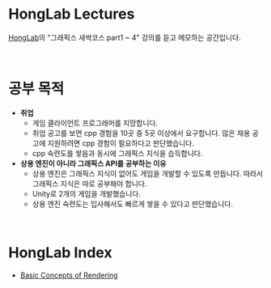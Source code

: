 # HongLab Lectures
[HongLab](https://honglab.co.kr/)의 "그래픽스 새싹코스 part1 ~ 4" 강의를 듣고 메모하는 공간입니다. </br>

<br>

# 공부 목적
- **취업**
   - 게임 클라이언트 프로그래머를 지망합니다.
   - 취업 공고를 보면 cpp 경험을 10곳 중 5곳 이상에서 요구합니다. 많은 채용 공고에 지원하려면 cpp 경험이 필요하다고 판단했습니다.
   - cpp 숙련도를 쌓음과 동시에 그래픽스 지식을 습득합니다.
- **상용 엔진이 아니라 그래픽스 API를 공부하는 이유**
   - 상용 엔진은 그래픽스 지식이 없어도 게임을 개발할 수 있도록 만듭니다. 따라서 그래픽스 지식은 따로 공부해야 합니다.
   - Unity로 2개의 게임을 개발했습니다.
   - 상용 엔진 숙련도는 입사해서도 빠르게 쌓을 수 있다고 판단했습니다.

<br>

# HongLab Index
- [Basic Concepts of Rendering](part1_BasicConceptsOfRendering/README.md)
